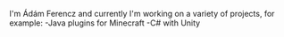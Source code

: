I'm Ádám Ferencz and currently I'm working on a variety of projects, for example:
-Java plugins for Minecraft
-C# with Unity
